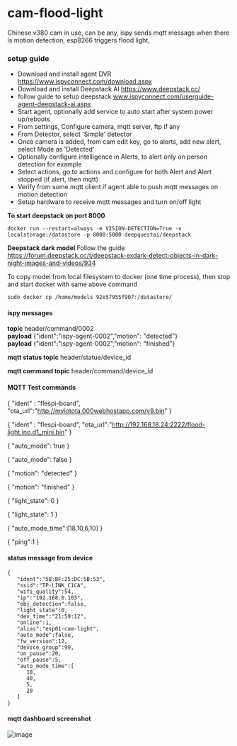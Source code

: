# cam-flood-light
Chinese v380 cam in use, can be any, ispy sends mqtt message when there is motion detection, esp8266 triggers flood light,  

### setup guide
* Download and install agent DVR https://www.ispyconnect.com/download.aspx
* Download and install Deepstack AI https://www.deepstack.cc/
* follow guide to setup deepstack www.ispyconnect.com/userguide-agent-deepstack-ai.aspx
* Start agent, optionally add service to auto start after system power up/reboots
* From settings, Configure camera, mqtt server, ftp if any
* From Detector, select 'Simple' detector
* Once camera is added, from cam edit key, go to alerts, add new alert, select Mode as 'Detected'
* Optionally configure intelligence in Alerts, to alert only on person detection for example
* Select actions, go to actions and configure for both Alert and Alert stopped (if alert, then mqtt)
* Verify from some mqtt client if agent able to push mqtt messages on motion detection
* Setup hardware to receive mqtt messages and turn on/off light

**To start deepstack on port 8000** 

```docker run --restart=always -e VISION-DETECTION=True -v localstorage:/datastore -p 8000:5000 deepquestai/deepstack``` 

**Deepstack dark model**
Follow the guide https://forum.deepstack.cc/t/deepstack-exdark-detect-objects-in-dark-night-images-and-videos/934 

To copy model from local filesystem to docker (one time process), then stop and start docker with same above command 

```sudo docker cp /home/models 92e57955f907:/datastore/```

#### ispy messages
**topic** header/command/0002  
**payload** {"ident":"ispy-agent-0002","motion": "detected"}  
**payload** {"ident":"ispy-agent-0002","motion": "finished"} 

**mqtt status topic** 
header/statue/device_id 

**mqtt command topic** 
header/command/device_id 
#### MQTT Test commands

{ 
"ident" : "flespi-board", 
"ota_url":"http://myiotota.000webhostapp.com/v9.bin" 
} 

{ 
"ident" : "flespi-board", 
"ota_url":"http://192.168.18.24:2222/flood-light.ino.d1_mini.bin" 
} 

{
  "auto_mode": true
}

{
  "auto_mode": false
}

{
"motion": "detected"
}

{
"motion": "finished"
}

{
  "light_state": 0
}

{
  "light_state": 1
}

{ 
"auto_mode_time":[18,10,6,10] 
} 

{ 
"ping":1 
} 
#### status message from device 
```
{
   "ident":"58:BF:25:DC:5B:53",
   "ssid":"TP-LINK_C1CA",
   "wifi_quality":54,
   "ip":"192.168.0.103",
   "obj_detection":false,
   "light_state":0,
   "dev_time":"21:59:12",
   "online":1,
   "alias":"esp01-cam-light",
   "auto_mode":false,
   "fw_version":12,
   "device_group":99,
   "on_pause":20,
   "off_pause":5,
   "auto_mode_time":[
      18,
      40,
      5,
      20
   ]
} 
``` 
#### mqtt dashboard screenshot
![image](https://user-images.githubusercontent.com/12946496/161364333-2fbdeb47-92de-4f33-afff-e35535ab31a7.png)
